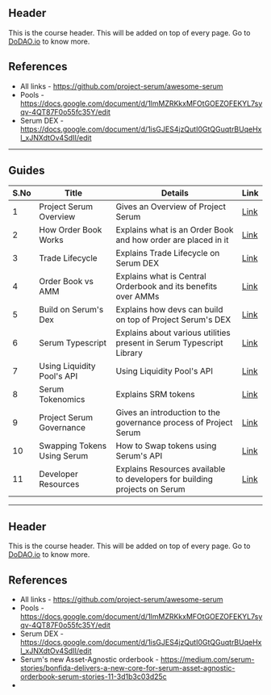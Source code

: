 ## Header
This is the course header. This will be added on top of every page. Go to [DoDAO.io](https://www.dodao.io) to know more.

## References
* All links - https://github.com/project-serum/awesome-serum
* Pools - https://docs.google.com/document/d/1lmMZRKkxMFOtGOEZOFEKYL7syqv-4QT87F0o55fc35Y/edit
* Serum DEX - https://docs.google.com/document/d/1isGJES4jzQutI0GtQGuqtrBUqeHxl_xJNXdtOv4SdII/edit

---

## Guides

| S.No        | Title       |  Details  |  Link  |
| ----------- | ----------- |----------- | ----------- |
| 1      | Project Serum Overview | Gives an Overview of Project Serum |  [Link](generated/markdown/projectserum-overview.md) |
 | 2      | How Order Book Works | Explains what is an Order Book and how order are placed in it |  [Link](generated/markdown/how-order-book-works.md) |
 | 3      | Trade Lifecycle | Explains Trade Lifecycle on Serum DEX |  [Link](generated/markdown/orderbook-trade-lifecycle.md) |
 | 4      | Order Book vs AMM | Explains what is Central Orderbook and its benefits over AMMs |  [Link](generated/markdown/orderbook-vs-amm.md) |
 | 5      | Build on Serum's Dex | Explains how devs can build on top of Project Serum's DEX |  [Link](generated/markdown/build-on-serum-dex.md) |
 | 6      | Serum Typescript | Explains about various utilities present in Serum Typescript Library |  [Link](generated/markdown/serum-ts.md) |
 | 7      | Using Liquidity Pool's API | Using Liquidity Pool's API |  [Link](generated/markdown/using-liquidity-pools.md) |
 | 8      | Serum Tokenomics | Explains SRM tokens |  [Link](generated/markdown/serum-tokenomics.md) |
 | 9      | Project Serum Governance | Gives an introduction to the governance process of Project Serum |  [Link](generated/markdown/serum-governance.md) |
 | 10      | Swapping Tokens Using Serum | How to Swap tokens using Serum's API |  [Link](generated/markdown/swapping-on-orderbook.md) |
 | 11      | Developer Resources | Explains Resources available to developers for building projects on Serum |  [Link](generated/markdown/developer-resources.md) |

---
## Header
This is the course header. This will be added on top of every page. Go to [DoDAO.io](https://www.dodao.io) to know more.

## References
* All links - https://github.com/project-serum/awesome-serum
* Pools - https://docs.google.com/document/d/1lmMZRKkxMFOtGOEZOFEKYL7syqv-4QT87F0o55fc35Y/edit
* Serum DEX - https://docs.google.com/document/d/1isGJES4jzQutI0GtQGuqtrBUqeHxl_xJNXdtOv4SdII/edit
* Serum's new Asset-Agnostic orderbook - https://medium.com/serum-stories/bonfida-delivers-a-new-core-for-serum-asset-agnostic-orderbook-serum-stories-11-3d1b3c03d25c
* 
 